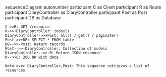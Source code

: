 sequenceDiagram
    autonumber
    participant C as Client
    participant R as Route
    participant DiaryController as DiaryController
    participant Post as Post
    participant DB as Database
    
    C->>R: GET /resource
    R->>+DiaryController: index()
    DiaryController->>+Post: all() / get() / paginate()
    Post->>+DB: SELECT * FROM table
    DB-->>-Post: Return records
    Post-->>-DiaryController: Collection of models
    DiaryController-->>-R: Return JSON response
    R-->>C: 200 OK with data
    
    Note over DiaryController,Post: This sequence retrieves a list of resources
  